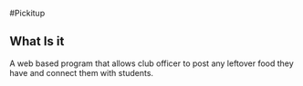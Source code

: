 #Pickitup
## What Is it
A web based program that allows club officer to post any leftover food they have and connect them with students.
